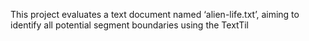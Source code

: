 This project evaluates a text document named ‘alien-life.txt’, aiming to identify all potential segment boundaries using the TextTil